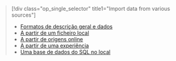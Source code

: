 > [!div class="op_single_selector" title1="Import data from various sources"]
> * [Formatos de descrição geral e dados](../articles/machine-learning/studio/import-data.md)
> * [A partir de um ficheiro local](../articles/machine-learning/studio/import-data-from-local-file.md)
> * [A partir de origens online](../articles/machine-learning/studio/import-data-from-online-sources.md)
> * [A partir de uma experiência](../articles/machine-learning/studio/import-data-from-an-experiment.md)
> * [Uma base de dados do SQL no local](../articles/machine-learning/studio/use-data-from-an-on-premises-sql-server.md)
>  

